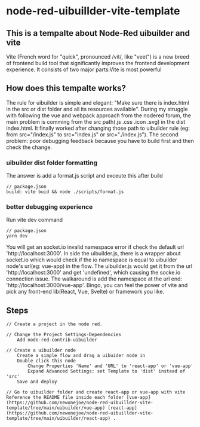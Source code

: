 # node-red-uibuillder-vite-template

## This is a tempalte about Node-Red uibuilder and vite
Vite (French word for "quick", pronounced /vit/, like "veet") is a new breed of frontend build tool that significantly improves the frontend development experience. It consists of two major parts:Vite is most powerful

## How does this tempalte works?
The rule for uibuilder is simple and elegant: "Make sure there is index.html in the src or dist folder and all its resources available". During my struggle with following the vue and webpack approach from the nodered forum, the main problem is comming from the src path(.js .css .icon .svg) in the dist index.html. It finally worked after changing those path to uibuilder rule (eg: from src="/index.js" to src="index.js" or src="./index.js"). The second problem: poor debugging feedback because you have to build first and then check the change.

### uibuilder dist folder formatting
The answer is add a format.js script and exceute this after build

    // package.json
    build: vite buid && node ./scripts/format.js

### better debugging experience
Run vite dev command

    // package.json
    yarn dev

You will get an socket.io invalid namespace error if check the default url 'http://localhost:3000'. In side the uibuilder.js, there is a wrapper about socket.io which would check if the io namespace is equal to uibuilder node's url(eg: vue-app) in the flow. The uibuilder.js would get it from the url 'http://localhost:3000' and get 'undefined', which causing the socke.io connection issue. The walkaround is add the namespace at the url end: 'http://localhost:3000/vue-app'. Bingo, you can feel the power of vite and pick any front-end lib(React, Vue, Svelte) or framework you like.


## Steps
    // Create a project in the node red.

    // Change the Project Settings-Dependencies
        Add node-red-contrib-uibuilder

    // Create a uibuilder node
        Create a simple flow and drag a uibuider node in
        Double click this node
            Change Properties 'Name' and 'URL' to 'react-app' or 'vue-app'
            Expand Advanced Settings: set Template to 'dist' instead of 'src'
        Save and deploy

    // Go to uibuilder folder and create react-app or vue-app with vite
    Reference the README file inside each folder [vue-app](https://github.com/newonejoe/node-red-uibuillder-vite-template/tree/main/uibuilder/vue-app) [react-app](https://github.com/newonejoe/node-red-uibuillder-vite-template/tree/main/uibuilder/react-app) .




